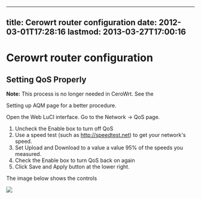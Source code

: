 
---
title: Cerowrt router configuration
date: 2012-03-01T17:28:16
lastmod: 2013-03-27T17:00:16
---
Cerowrt router configuration
============================

Setting QoS Properly
--------------------

**Note:** This process is no longer needed in CeroWrt. See the
<link>Setting up AQM</link> page for a better procedure.

Open the Web LuCI interface. Go to the Network -&gt; QoS page.

1.  Uncheck the Enable box to turn off QoS
2.  Use a speed test (such as http://speedtest.net) to get your
    network's speed.
3.  Set Upload and Download to a value a value 95% of the speeds
    you measured.
4.  Check the Enable box to turn QoS back on again
5.  Click Save and Apply button at the lower right.

The image below shows the controls

![](CeroWrt-QoS-steps.png)
